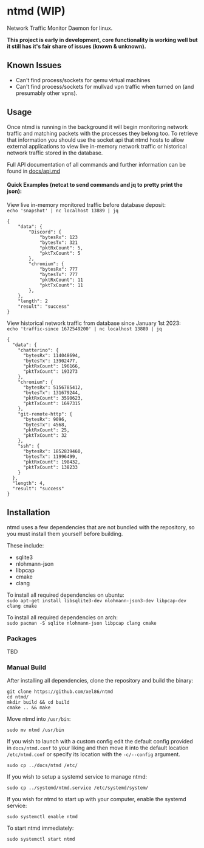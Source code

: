 # ntmd (WIP)
Network Traffic Monitor Daemon for linux.  

<b>This project is early in development, core functionality is working well but it still has it's fair share of issues (known & unknown).</b>

## Known Issues
- Can't find process/sockets for qemu virtual machines 
- Can't find process/sockets for mullvad vpn traffic when turned on (and presumably other vpns).

## Usage
Once ntmd is running in the background it will begin monitoring network traffic and matching packets with the processes they belong too. To retrieve that information you should use the socket api that ntmd hosts to allow external applications to view live in-memory network traffic or historical network traffic stored in the database.

Full API documentation of all commands and further information can be found in [docs/api.md](docs/api.md)

#### Quick Examples (netcat to send commands and jq to pretty print the json):  

View live in-memory monitored traffic before database deposit:  
`echo 'snapshot' | nc localhost 13889 | jq`

```
{
    "data": {
        "Discord": {
            "bytesRx": 123
            "bytesTx": 321
            "pktRxCount": 5,
            "pktTxCount": 5
        },
        "chromium": {
            "bytesRx": 777
            "bytesTx": 777
            "pktRxCount": 11
            "pktTxCount": 11
        },
    },
    "length": 2
    "result": "success"
}
```  

View historical network traffic from database since January 1st 2023:  
`echo 'traffic-since 1672549200' | nc localhost 13889 | jq`  

```
{
  "data": {
    "chatterino": {
      "bytesRx": 114048694,
      "bytesTx": 13902477,
      "pktRxCount": 196166,
      "pktTxCount": 193273
    },
    "chromium": {
      "bytesRx": 5156785412,
      "bytesTx": 131679244,
      "pktRxCount": 3590623,
      "pktTxCount": 1697315
    },
    "git-remote-http": {
      "bytesRx": 9096,
      "bytesTx": 4568,
      "pktRxCount": 25,
      "pktTxCount": 32
    },
    "ssh": {
      "bytesRx": 1852839460,
      "bytesTx": 11996499,
      "pktRxCount": 198432,
      "pktTxCount": 138233
    }
  },
  "length": 4,
  "result": "success"
}
```

## Installation

ntmd uses a few dependencies that are not bundled with the repository, so you must install them yourself before building.   

These include:
- sqlite3
- nlohmann-json
- libpcap
- cmake
- clang

To install all required dependencies on ubuntu:  
`sudo apt-get install libsqlite3-dev nlohmann-json3-dev libpcap-dev clang cmake`

To install all required dependencies on arch:  
`sudo pacman -S sqlite nlohmann-json libpcap clang cmake`

### Packages
TBD

### Manual Build
After installing all dependencies, clone the repository and build the binary:  
```
git clone https://github.com/xel86/ntmd
cd ntmd/
mkdir build && cd build
cmake .. && make
```

Move ntmd into `/usr/bin`:  

    sudo mv ntmd /usr/bin

If you wish to launch with a custom config edit the default config provided in `docs/ntmd.conf` to your liking and then move it into the default location `/etc/ntmd.conf` or specify its location with the `-c/--config` argument.  

    sudo cp ../docs/ntmd /etc/

If you wish to setup a systemd service to manage ntmd:  

    sudo cp ../systemd/ntmd.service /etc/systemd/system/

If you wish for ntmd to start up with your computer, enable the systemd service:  

    sudo systemctl enable ntmd

To start ntmd immediately:

    sudo systemctl start ntmd

